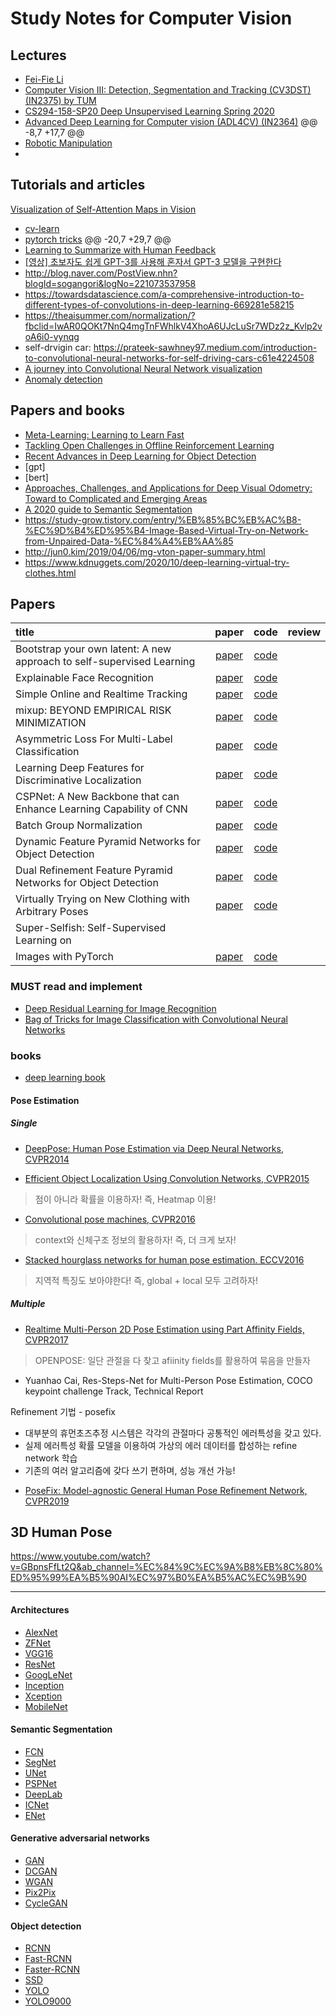 # Study Notes for Computer Vision

## Lectures
* [Fei-Fie Li](http://vision.stanford.edu/teaching.html)
* [Computer Vision III: Detection, Segmentation and Tracking (CV3DST) (IN2375) by TUM](https://dvl.in.tum.de/teaching/cv3dst-ss20/)
* [CS294-158-SP20 Deep Unsupervised Learning Spring 2020](https://sites.google.com/view/berkeley-cs294-158-sp20/home)
* [Advanced Deep Learning for Computer vision (ADL4CV) (IN2364)](https://dvl.in.tum.de/teaching/adl4cv-ss20/?fbclid=IwAR3NMGvFHR8FXMFbKld4roJXBSXmkfV_PehDqKe2zI8gUPbb8AxtoWkopus)
@@ -8,7 +17,7 @@
* [Robotic Manipulation](http://manipulation.csail.mit.edu/Fall2020/?fbclid=IwAR3G6Dabb99YMEfeS8ZZQ9Be6Z-8D0PtENX1G6Ot_SY5dssGVfsCOh6tw4s)
* 

## Tutorials and articles
[Visualization of Self-Attention Maps in Vision](https://epfml.github.io/attention-cnn/)
* [cv-learn](https://cv-learn.com/cv-learn-454b0d57429e44e68954ddddff22f7ca)
* [pytorch tricks](https://wjddyd66.github.io/pytorch/Pytorch-Problem/)
@@ -20,7 +29,7 @@
* [Learning to Summarize with Human Feedback](https://openai.com/blog/learning-to-summarize-with-human-feedback/?fbclid=IwAR3G6Dabb99YMEfeS8ZZQ9Be6Z-8D0PtENX1G6Ot_SY5dssGVfsCOh6tw4s#rf21)
* [[영상] 초보자도 쉽게 GPT-3를 사용해 혼자서 GPT-3 모델을 구현한다](http://www.aitimes.kr/news/articleView.html?idxno=17777&fbclid=IwAR2zqy1vcf1Ig-GmtlM8O3eIgcj_LnXsN7_4sDUe2iwQjpsan03CrXt3FAQ)
* http://blog.naver.com/PostView.nhn?blogId=sogangori&logNo=221073537958
* https://towardsdatascience.com/a-comprehensive-introduction-to-different-types-of-convolutions-in-deep-learning-669281e58215
* https://theaisummer.com/normalization/?fbclid=IwAR0QOKt7NnQ4mgTnFWhlkV4XhoA6UJcLuSr7WDz2z_Kvlp2voA6i0-vynqg
* self-drvigin car: https://prateek-sawhney97.medium.com/introduction-to-convolutional-neural-networks-for-self-driving-cars-c61e4224508
* [A journey into Convolutional Neural Network visualization](https://towardsdatascience.com/a-journey-into-convolutional-neural-network-visualization-1abc71605209)
* [Anomaly detection](https://medium.com/linkedai/anomaly-detection-production-line-b8340e1eca43)

## Papers and books
* [Meta-Learning: Learning to Learn Fast](https://lilianweng.github.io/lil-log/2018/11/30/meta-learning.html#optimization-based)
* [Tackling Open Challenges in Offline Reinforcement Learning](https://ai.googleblog.com/2020/08/tackling-open-challenges-in-offline.html?fbclid=IwAR0yE6XsueZhJKcuNz4LjyYpFxkecc7s3OFVyJuXi40cwOk4NmoI8SKDNqo)
* [Recent Advances in Deep Learning for Object Detection](https://arxiv.org/pdf/1908.03673v1.pdf)
* [gpt]
* [bert]
* [Approaches, Challenges, and Applications for Deep Visual Odometry: Toward to Complicated and Emerging Areas](https://arxiv.org/pdf/2009.02672.pdf)
* [A 2020 guide to Semantic Segmentation](https://nanonets.com/blog/semantic-image-segmentation-2020/?fbclid=IwAR3G6Dabb99YMEfeS8ZZQ9Be6Z-8D0PtENX1G6Ot_SY5dssGVfsCOh6tw4s)
* https://study-grow.tistory.com/entry/%EB%85%BC%EB%AC%B8-%EC%9D%B4%ED%95%B4-Image-Based-Virtual-Try-on-Network-from-Unpaired-Data-%EC%84%A4%EB%AA%85
* http://jun0.kim/2019/04/06/mg-vton-paper-summary.html
* https://www.kdnuggets.com/2020/10/deep-learning-virtual-try-clothes.html


## Papers
| title         | paper           | code  | review |
|:-------------|:---------------:|:-----:|-------:|
| Bootstrap your own latent: A new approach to self-supervised Learning | [paper](https://arxiv.org/abs/2006.07733) | [code](https://github.com/deepmind/deepmind-research/tree/master/byol) |   |
| Explainable Face Recognition | [paper](https://arxiv.org/pdf/2008.00916.pdf) | [code](https://github.com/stresearch/xfr) |  | 
| Simple Online and Realtime Tracking | [paper](https://arxiv.org/abs/1602.00763) | [code](https://github.com/abewley/sort)|  |
| mixup: BEYOND EMPIRICAL RISK MINIMIZATION | [paper](https://arxiv.org/pdf/1710.09412.pdf)| [code](https://github.com/facebookresearch/mixup-cifar10)|  |
| Asymmetric Loss For Multi-Label Classification | [paper](https://arxiv.org/pdf/2009.14119.pdf)| [code](https://github.com/Alibaba-MIIL/ASL)|  |
| Learning Deep Features for Discriminative Localization | [paper](https://arxiv.org/pdf/1512.04150.pdf) | [code](https://github.com/zhoubolei/CAM) |  |
| CSPNet: A New Backbone that can Enhance Learning Capability of CNN | [paper](https://arxiv.org/pdf/1911.11929.pdf) | [code]() |  |
| Batch Group Normalization | [paper](https://arxiv.org/pdf/2012.02782.pdf) | [code]() |  |
| Dynamic Feature Pyramid Networks for Object Detection | [paper](https://arxiv.org/pdf/2012.00779.pdf) | [code]() |  |
| Dual Refinement Feature Pyramid Networks for Object Detection | [paper](https://arxiv.org/pdf/2012.01733.pdf) | [code]() |  |
| Virtually Trying on New Clothing with Arbitrary Poses | [paper](https://xuemengsong.github.io/fp452-zhengA.pdf) | [code]() |  |
| Super-Selfish: Self-Supervised Learning on
Images with PyTorch | [paper](https://arxiv.org/pdf/2012.02706.pdf) | [code]() |  |

### MUST read and implement
* [Deep Residual Learning for Image Recognition](https://arxiv.org/pdf/1512.03385.pdf)
* [Bag of Tricks for Image Classification with Convolutional Neural Networks](https://arxiv.org/pdf/1812.01187.pdf)



### books
* [deep learning book](https://www.deeplearningbook.org/)


#### Pose Estimation

##### Single 
* [DeepPose: Human Pose Estimation via Deep Neural Networks, CVPR2014](https://arxiv.org/pdf/1312.4659.pdf)

* [Efficient Object Localization Using Convolution Networks, CVPR2015](https://arxiv.org/pdf/1411.4280.pdf)
> 점이 아니라 확률을 이용하자! 즉, Heatmap 이용!

* [Convolutional pose machines, CVPR2016](https://arxiv.org/pdf/1602.00134.pdf)
> context와 신체구조 정보의 활용하자! 즉, 더 크게 보자!

* [Stacked hourglass networks for human pose estimation. ECCV2016](https://arxiv.org/pdf/1603.06937.pdf)
> 지역적 특징도 보아야한다! 즉, global + local 모두 고려하자!

##### Multiple

* [Realtime Multi-Person 2D Pose Estimation using Part Affinity Fields, CVPR2017](https://arxiv.org/pdf/1611.08050.pdf)
> OPENPOSE: 일단 관절을 다 찾고 afiinity fields를 활용하여 묶음을 만들자

* Yuanhao Cai, Res-Steps-Net for Multi-Person Pose Estimation, COCO keypoint challenge Track, Technical Report

Refinement 기법 - posefix
- 대부분의 휴먼초즈추정 시스템은 각각의 관절마다 공통적인 에러특성을 갖고 있다.
- 실제 에러특성 확률 모델을 이용하여 가상의 에러 데이터를 합성하는 refine network 학습
- 기존의 여러 알고리즘에 갖다 쓰기 편하며, 성능 개선 가능!
* [PoseFix: Model-agnostic General Human Pose Refinement Network, CVPR2019](https://arxiv.org/pdf/1812.03595.pdf)

## 3D Human Pose
https://www.youtube.com/watch?v=GBpnsFfLt2Q&ab_channel=%EC%84%9C%EC%9A%B8%EB%8C%80%ED%95%99%EA%B5%90AI%EC%97%B0%EA%B5%AC%EC%9B%90

-------------------------------------------------------------------------------------------------------------------------------------------
#### Architectures
* [AlexNet](https://papers.nips.cc/paper/4824-imagenet-classification-with-deep-convolutional-neural-networks)
* [ZFNet](https://arxiv.org/abs/1311.2901)
* [VGG16](https://arxiv.org/abs/1505.06798)
* [ResNet](https://arxiv.org/abs/1704.06904)
* [GoogLeNet](https://arxiv.org/abs/1409.4842)
* [Inception](https://arxiv.org/abs/1512.00567)
* [Xception](https://arxiv.org/abs/1610.02357)
* [MobileNet](https://arxiv.org/abs/1704.04861)
#### Semantic Segmentation
* [FCN](https://arxiv.org/abs/1411.4038)
* [SegNet](https://arxiv.org/abs/1511.00561)
* [UNet](https://arxiv.org/abs/1505.04597)
* [PSPNet](https://arxiv.org/abs/1612.01105)
* [DeepLab](https://arxiv.org/abs/1606.00915)
* [ICNet](https://arxiv.org/abs/1704.08545)
* [ENet](https://arxiv.org/abs/1606.02147)
#### Generative adversarial networks
* [GAN](https://arxiv.org/abs/1406.2661)
* [DCGAN](https://arxiv.org/abs/1511.06434)
* [WGAN](https://arxiv.org/abs/1701.07875)
* [Pix2Pix](https://arxiv.org/abs/1611.07004)
* [CycleGAN](https://arxiv.org/abs/1703.10593)
#### Object detection
* [RCNN](https://arxiv.org/abs/1311.2524)
* [Fast-RCNN](https://arxiv.org/abs/1504.08083)
* [Faster-RCNN](https://arxiv.org/abs/1506.01497)
* [SSD](https://arxiv.org/abs/1512.02325)
* [YOLO](https://arxiv.org/abs/1506.02640)
* [YOLO9000](https://arxiv.org/abs/1612.08242)
